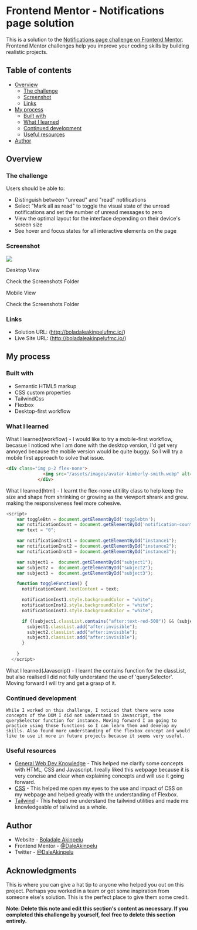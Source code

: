 # Frontend Mentor - Notifications page solution

This is a solution to the [Notifications page challenge on Frontend Mentor](https://www.frontendmentor.io/challenges/notifications-page-DqK5QAmKbC). Frontend Mentor challenges help you improve your coding skills by building realistic projects. 

## Table of contents

- [Overview](#overview)
  - [The challenge](#the-challenge)
  - [Screenshot](#screenshot)
  - [Links](#links)
- [My process](#my-process)
  - [Built with](#built-with)
  - [What I learned](#what-i-learned)
  - [Continued development](#continued-development)
  - [Useful resources](#useful-resources)
- [Author](#author)



## Overview

### The challenge

Users should be able to:

- Distinguish between "unread" and "read" notifications
- Select "Mark all as read" to toggle the visual state of the unread notifications and set the number of unread messages to zero
- View the optimal layout for the interface depending on their device's screen size
- See hover and focus states for all interactive elements on the page

### Screenshot

![](./screenshot.jpg)

Desktop View
 
 Check the Screenshots Folder

Mobile View

  Check the Screenshots Folder





### Links

- Solution URL: (http://boladaleakinpelufmc.io/)
- Live Site URL: (http://boladaleakinpelufmc.io/)

## My process

### Built with

- Semantic HTML5 markup
- CSS custom properties
- TailwindCss
- Flexbox
- Desktop-first workflow


### What I learned

What I learned(workflow) - I would like to try a mobile-first workflow, becasue I noticed whe I am done with the desktop version, I'd get very annoyed because the mobile version would be quite buggy. So I will try a mobile first approach to solve that issue. 

```html
<div class="img p-2 flex-none">
              <img src="/assets/images/avatar-kimberly-smith.webp" alt="" class="w-10 h-10 mx-auto">
            </div>
```
What I learned(html) - I learnt the flex-none utitility class to help keep the size and shape from shrinking or growing as the viewport shrank and grew. making the responsiveness feel more cohesive.

```js
<script>
    var toggleBtn = document.getElementById('togglebtn');
    var notificationCount = document.getElementById('notification-count');
    var text = "0";

    var notificationInst1 = document.getElementById("instance1");
    var notificationInst2 = document.getElementById("instance2");
    var notificationInst3 = document.getElementById("instance3");

    var subject1 =  document.getElementById("subject1");
    var subject2 =  document.getElementById("subject2");
    var subject3 =  document.getElementById("subject3");

    function toggleFunction() {
      notificationCount.textContent = text;

      notificationInst1.style.backgroundColor = "white";
      notificationInst2.style.backgroundColor = "white";
      notificationInst3.style.backgroundColor = "white";

      if ((subject1.classList.contains("after:text-red-500")) && (subject2.classList.contains("after:text-red-500")) && (subject3.classList.contains("after:text-red-500"))) {
        subject1.classList.add("after:invisible");
        subject2.classList.add("after:invisible");
        subject3.classList.add("after:invisible");   
      }
      
    }
  </script>
```

What I learned(Javascript) - I learnt the contains function for the classList, but also realised I did not fully understand the use of 'querySelector'. Moving forward I will try and get a grasp of it.


### Continued development

	While I worked on this challenge, I noticed that there were some concepts of the DOM I did not understand in Javascript, the querySelector function for instance. Moving forward I am going to practice using those functions so I can learn them and develop my skills. Also found more understanding of the flexbox concept and would like to use it more in future projects because it seems very useful.

### Useful resources

- [General Web Dev Knowledge](https://www.W3schools.com) - This helped me clarify some concepts with HTML, CSS and Javascript. I really liked this webpage because it is very concise and clear when explaining concepts and will use it going forward.
- [CSS](css-tricks.com) - This helped me open my eyes to the use and impact of CSS on my webpage and helped greatly with the understanding of Flexbox.
- [Tailwind](https://tailwindcss.com/) - This helped me understand the tailwind utilities and made me knowledgeable of tailwind as a whole.

## Author

- Website - [Boladale Akinpelu](Work-in-Progress)
- Frontend Mentor - [@DaleAkinpelu](https://www.frontendmentor.io/profile/DaleAkinpelu)
- Twitter - [@DaleAkinpelu](https://www.twitter.com/DaleAkinpelu)


## Acknowledgments

This is where you can give a hat tip to anyone who helped you out on this project. Perhaps you worked in a team or got some inspiration from someone else's solution. This is the perfect place to give them some credit.

**Note: Delete this note and edit this section's content as necessary. If you completed this challenge by yourself, feel free to delete this section entirely.**
